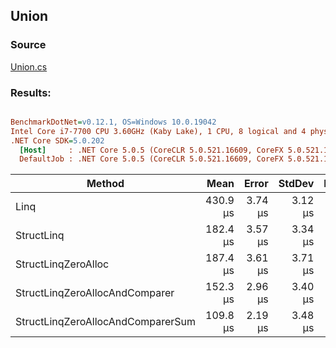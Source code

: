 ﻿## Union

### Source
[Union.cs](../../src/StructLinq.Benchmark/Union.cs)

### Results:
``` ini

BenchmarkDotNet=v0.12.1, OS=Windows 10.0.19042
Intel Core i7-7700 CPU 3.60GHz (Kaby Lake), 1 CPU, 8 logical and 4 physical cores
.NET Core SDK=5.0.202
  [Host]     : .NET Core 5.0.5 (CoreCLR 5.0.521.16609, CoreFX 5.0.521.16609), X64 RyuJIT
  DefaultJob : .NET Core 5.0.5 (CoreCLR 5.0.521.16609, CoreFX 5.0.521.16609), X64 RyuJIT


```
|                            Method |     Mean |   Error |  StdDev | Ratio |   Gen 0 |   Gen 1 |   Gen 2 | Allocated |
|---------------------------------- |---------:|--------:|--------:|------:|--------:|--------:|--------:|----------:|
|                              Linq | 430.9 μs | 3.74 μs | 3.12 μs |  1.00 | 90.8203 | 90.8203 | 90.8203 |  524824 B |
|                        StructLinq | 182.4 μs | 3.57 μs | 3.34 μs |  0.42 |       - |       - |       - |      64 B |
|               StructLinqZeroAlloc | 187.4 μs | 3.61 μs | 3.71 μs |  0.43 |       - |       - |       - |         - |
|    StructLinqZeroAllocAndComparer | 152.3 μs | 2.96 μs | 3.40 μs |  0.36 |       - |       - |       - |         - |
| StructLinqZeroAllocAndComparerSum | 109.8 μs | 2.19 μs | 3.48 μs |  0.25 |       - |       - |       - |         - |
